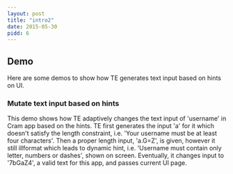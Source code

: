```yaml
---
layout: post
title: "intro2"
date: 2015-05-30
pidd: 6
---
```

## Demo
Here are some demos to show how TE generates text input based on hints on UI. 
### Mutate text input based on hints
This demo shows how TE adaptively changes the text input of 'username' in Cram app based on the hints. TE first generates the input 'a' for it which doesn't satisfy the length constraint, i.e. 'Your username must be at least four characters'. Then a proper length input, 'a.G=Z', is given, however it still illformat which leads to dynamic hint, i.e. 'Username must contain only letter, numbers or dashes', shown on screen. Eventually, it changes input to '7bGaZ4', a valid text for this app, and passes current UI page.  